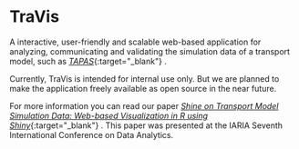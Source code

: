 # TraVis

A interactive, user-friendly and scalable web-based application for analyzing, communicating and validating the simulation data of a transport model, such as [_TAPAS_](https://www.dlr.de/vf/en/desktopdefault.aspx/tabid-12751/22270_read-29381){:target="_blank"}
. 

Currently, TraVis is intended for internal use only. But we are planned to make the application freely available as open source in the near future. 

For more information you can read our paper [_Shine on Transport Model Simulation Data: Web-based Visualization in R using Shiny_](https://www.thinkmind.org/index.php?view=article&articleid=data_analytics_2018_5_20_60060){:target="_blank"}
. This paper was presented at the IARIA Seventh International Conference on Data Analytics.
